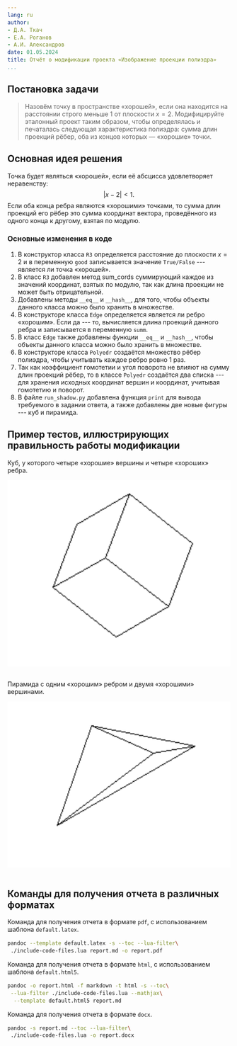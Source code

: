 ```yaml
---
lang: ru
author: 
- Д.А. Ткач
- Е.А. Роганов
- А.И. Александров
date: 01.05.2024
title: Отчёт о модификации проекта «Изображение проекции полиэдра»
...
```


## Постановка задачи

> Назовём точку в пространстве «хорошей», если она находится на расстоянии 
> строго меньше $1$ от плоскости $x = 2$. Модифицируйте эталонный проект таким
> образом, чтобы определялась и печаталась следующая характеристика полиэдра: 
> сумма длин проекций рёбер, оба из концов которых — «хорошие» точки.

## Основная идея решения

Точка будет являться «хорошей», если её абсцисса удовлетворяет неравенству:
$$ |x - 2| < 1. $$
Если оба конца ребра являются «хорошими» точками, то сумма длин проекций его 
рёбер это сумма координат вектора, проведённого из одного конца к другому, 
взятая по модулю.

### Основные изменения в коде

1. В конструктор класса `R3` определяется расстояние до плоскости $x = 2$ и в
   переменную `good` записывается значение `True/False` --- является ли точка 
   «хорошей».
2. В класс `R3` добавлен метод sum_cords суммирующий каждое из значений 
   координат, взятых по модулю, так как длина проекции не может быть
   отрицательной.
3. Добавлены методы `__eq__` и `__hash__`, для того, чтобы объекты
   данного класса можно было хранить в множестве.
4. В конструкторе класса `Edge` определяется является ли ребро «хорошим». Если
   да --- то, вычисляется длина проекций данного ребра и записывается в 
   переменную `summ`.
5. В класс `Edge` также добавлены функции `__eq__` и `__hash__`, чтобы объекты
   данного класса можно было хранить в множестве.
6. В конструкторе класса `Polyedr` создаётся множество рёбер полиэдра, чтобы
   учитывать каждое ребро ровно 1 раз.
7. Так как коэффициент гомотетии и угол поворота не влияют на сумму длин 
   проекций рёбер, то в классе `Polyedr` создаётся два списка --- для хранения
   исходных координат вершин и координат, учитывая гомотетию и поворот.
8. В файле `run_shadow.py` добавлена функция `print` для вывода требуемого в 
   задании ответа, а также добавлены две новые фигуры --- куб и пирамида. 

## Пример тестов, иллюстрирующих правильность работы модификации

Куб, у которого четыре «хорошие» вершины и четыре «хороших» ребра.

![](images/cube.png)

~~~{.py include="tests/cube_test.py"}
~~~

Пирамида с одним «хорошим» ребром и двумя «хорошими» вершинами. 

![](images/pyramid.png)

~~~{.py include="tests/pyramid_test.py"}
~~~

## Команды для получения отчета в различных форматах

Команда для получения отчета в формате `pdf`, с использованием шаблона `default.latex`.

```sh
pandoc --template default.latex -s --toc --lua-filter\
 ./include-code-files.lua report.md -o report.pdf
```

Команда для получения отчета в формате `html`, с использованием шаблона `default.html5`.

```sh
pandoc -o report.html -f markdown -t html -s --toc\
 --lua-filter ./include-code-files.lua --mathjax\
  --template default.html5 report.md
```

Команда для получения отчета в формате `docx`.

```sh
pandoc -s report.md --toc --lua-filter\
 ./include-code-files.lua -o report.docx
```